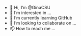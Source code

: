 - 👋 Hi, I’m @GinaCSU
- 👀 I’m interested in ...
- 🌱 I’m currently learning GitHub
- 💞️ I’m looking to collaborate on ...
- 📫 How to reach me ...

<!---
GinaCSU/GinaCSU is a ✨ special ✨ repository because its `README.md` (this file) appears on your GitHub profile.
You can click the Preview link to take a look at your changes.
--->
